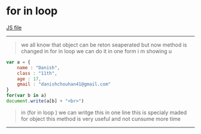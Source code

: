 # for in loop 

[JS file](../JS/54-for-in-loop.js)

---
> we all know that object can be reton seaperated but now method is changed in for in loop we can do it in one form 
i m showing u 
```javascript
var a = {
    name : "Danish",
    class : "11th",
    age : 17,
    gmail : "danishchouhan41@gmail.com"
}
for(var b in a)
document.write(a[b] + "<br>")
```
> in (for in loop ) we can writge this in one line this is specialy maded for object this method is very useful and not cunsume more time 
---